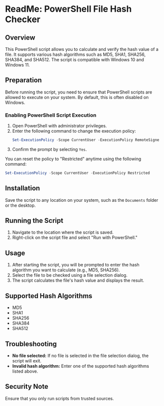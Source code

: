 # ReadMe: PowerShell File Hash Checker

## Overview
This PowerShell script allows you to calculate and verify the hash value of a file. It supports various hash algorithms such as MD5, SHA1, SHA256, SHA384, and SHA512. The script is compatible with Windows 10 and Windows 11.

## Preparation
Before running the script, you need to ensure that PowerShell scripts are allowed to execute on your system. By default, this is often disabled on Windows.

### Enabling PowerShell Script Execution
1. Open PowerShell with administrator privileges.
2. Enter the following command to change the execution policy:
   ```powershell
   Set-ExecutionPolicy -Scope CurrentUser -ExecutionPolicy RemoteSigned
   ```
3. Confirm the prompt by selecting `Yes`.

You can reset the policy to "Restricted" anytime using the following command:
```powershell
Set-ExecutionPolicy -Scope CurrentUser -ExecutionPolicy Restricted
```

## Installation
Save the script to any location on your system, such as the `Documents` folder or the desktop.

## Running the Script
1. Navigate to the location where the script is saved.
2. Right-click on the script file and select "Run with PowerShell."

## Usage
1. After starting the script, you will be prompted to enter the hash algorithm you want to calculate (e.g., MD5, SHA256).
2. Select the file to be checked using a file selection dialog.
3. The script calculates the file's hash value and displays the result.

## Supported Hash Algorithms
- MD5
- SHA1
- SHA256
- SHA384
- SHA512

## Troubleshooting
- **No file selected:** If no file is selected in the file selection dialog, the script will exit.
- **Invalid hash algorithm:** Enter one of the supported hash algorithms listed above.

## Security Note
Ensure that you only run scripts from trusted sources.

